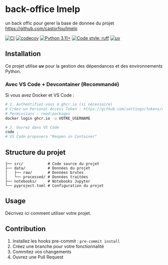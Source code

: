 # back-office lmelp

un back offic pour gerer la base de donnee du projet https://github.com/castorfou/lmelp

[![CI](https://github.com/castor_fou/back-office-lmelp/actions/workflows/ci.yml/badge.svg)](https://github.com/castor_fou/back-office-lmelp/actions/workflows/ci.yml)
[![codecov](https://codecov.io/gh/castor_fou/back-office-lmelp/branch/main/graph/badge.svg)](https://codecov.io/gh/castor_fou/back-office-lmelp)
[![Python 3.11+](https://img.shields.io/badge/python-3.11+-blue.svg)](https://www.python.org/downloads/)
[![Code style: ruff](https://img.shields.io/endpoint?url=https://raw.githubusercontent.com/astral-sh/ruff/main/assets/badge/v2.json)](https://github.com/astral-sh/ruff)
[![uv](https://img.shields.io/endpoint?url=https://raw.githubusercontent.com/astral-sh/uv/main/assets/badge/v0.json)](https://github.com/astral-sh/uv)

## Installation

Ce projet utilise **uv** pour la gestion des dépendances et des environnements Python.

### Avec VS Code + Devcontainer (Recommandé)

Si vous avez Docker et VS Code :

```bash
# 1. Authentifiez-vous à ghcr.io (si nécessaire)
# Créez un Personal Access Token : https://github.com/settings/tokens/new
# Permissions : read:packages
docker login ghcr.io -u VOTRE_USERNAME

# 2. Ouvrez dans VS Code
code .
# VS Code proposera "Reopen in Container"
```

## Structure du projet

```
├── src/           # Code source du projet
├── data/          # Données du projet
│   ├── raw/       # Données brutes
│   └── processed/ # Données traitées
├── notebooks/     # Notebooks Jupyter
└── pyproject.toml # Configuration du projet
```

## Usage

Décrivez ici comment utiliser votre projet.

## Contribution

1. Installez les hooks pre-commit : `pre-commit install`
2. Créez une branche pour votre fonctionnalité
3. Commitez vos changements
4. Ouvrez une Pull Request